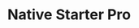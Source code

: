 ---
description: 用 React Native 实现的一个 demo，可以熟悉下目前 React Native 能实现的功能。
layout: post
results:
- primaryGenreName: Productivity
  version: '2.3'
  formattedPrice: 免费
  genreIds:
  - '6007'
  artworkUrl60: http://is4.mzstatic.com/image/thumb/Purple49/v4/fe/4a/53/fe4a5391-a2e0-385b-0fa6-15903c44122c/source/60x60bb.jpg
  minimumOsVersion: '7.0'
  appletvScreenshotUrls: &a []
  sellerName: Megha Kumari
  supportedDevices:
  - iPhone4
  - iPad2Wifi
  - iPad23G
  - iPhone4S
  - iPadThirdGen
  - iPadThirdGen4G
  - iPhone5
  - iPodTouchFifthGen
  - iPadFourthGen
  - iPadFourthGen4G
  - iPadMini
  - iPadMini4G
  - iPhone5c
  - iPhone5s
  - iPhone6
  - iPhone6Plus
  - iPodTouchSixthGen
  genres:
  - 效率
  currentVersionReleaseDate: '2016-04-23T19:05:23Z'
  trackName: Native Starter Pro
  isVppDeviceBasedLicensingEnabled: true
  description: Based on React Native, Native Starter Pro is a beautifully
    designed, responsive iOS app source code to quickly get started on your
    next project.
  price: 0
  trackId: 1080605676
  releaseDate: '2016-04-23T19:05:23Z'
  advisories: *a
  screenshotUrls:
  - http://a5.mzstatic.com/us/r30/Purple69/v4/b9/eb/4d/b9eb4daf-d0c5-1437-e48e-364c02d104ae/screen1136x1136.jpeg
  - http://a4.mzstatic.com/us/r30/Purple69/v4/f4/03/f8/f403f8f9-da03-5d8b-afea-eab241a3b685/screen1136x1136.jpeg
  - http://a2.mzstatic.com/us/r30/Purple49/v4/41/be/e3/41bee348-6ade-f587-b026-2535969aba98/screen1136x1136.jpeg
  - http://a1.mzstatic.com/us/r30/Purple49/v4/f3/4c/93/f34c930c-3b49-d81b-eae5-54989498ab47/screen1136x1136.jpeg
  artistViewUrl: https://itunes.apple.com/cn/developer/megha-kumari/id1080132198?uo=4
  primaryGenreId: 6007
  kind: software
  fileSizeBytes: '7928255'
  bundleId: com.strapmobile.nativestarter
  trackContentRating: 4+
  trackCensoredName: Native Starter Pro
  contentAdvisoryRating: 4+
  isGameCenterEnabled: false
  artistName: Megha Kumari
  languageCodesISO2A:
  - EN
  features: *a
  wrapperType: software
  artworkUrl512: http://is4.mzstatic.com/image/thumb/Purple49/v4/fe/4a/53/fe4a5391-a2e0-385b-0fa6-15903c44122c/source/512x512bb.jpg
  artworkUrl100: http://is4.mzstatic.com/image/thumb/Purple49/v4/fe/4a/53/fe4a5391-a2e0-385b-0fa6-15903c44122c/source/100x100bb.jpg
  trackViewUrl: https://geo.itunes.apple.com/cn/app/native-starter-pro/id1080605676?mt=8&uo=4
  artistId: 1080132198
  currency: CNY
  ipadScreenshotUrls: *a
category: 效率
tags: tag1
resultCount: 1
title: Native Starter Pro

---
